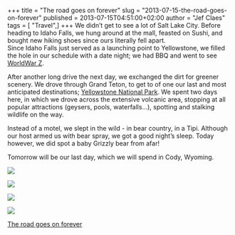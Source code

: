 +++
title = "The road goes on forever"
slug = "2013-07-15-the-road-goes-on-forever"
published = 2013-07-15T04:51:00+02:00
author = "Jef Claes"
tags = [ "Travel",]
+++
We didn’t get to see a lot of Salt Lake City. Before heading to Idaho
Falls, we hung around at the mall, feasted on Sushi, and bought new
hiking shoes since ours literally fell apart.  
Since Idaho Falls just served as a launching point to Yellowstone, we
filled the hole in our schedule with a date night; we had BBQ and went
to see [WorldWar Z](http://en.wikipedia.org/wiki/World_War_Z_(film)).

  

After another long drive the next day, we exchanged the dirt for greener
scenery. We drove through Grand Teton, to get to of one our last and
most anticipated destinations; [Yellowstone National
Park](http://en.wikipedia.org/wiki/Yellowstone_National_Park). We spent
two days here, in which we drove across the extensive volcanic area,
stopping at all popular attractions (geysers, pools, waterfalls…),
spotting and stalking wildlife on the way. 

Instead of a motel, we slept in the wild - in bear country, in a Tipi.
Although our host armed us with bear spray, we got a good night’s sleep.
Today however, we did spot a baby Grizzly bear from afar!

  

Tomorrow will be our last day, which we will spend in Cody, Wyoming.

  

[![](/post/images/thumbnails/2013-07-15-the-road-goes-on-forever-Yellowstone1.jpg)](/post/images/2013-07-15-the-road-goes-on-forever-Yellowstone1.jpg)

  

[![](/post/images/thumbnails/2013-07-15-the-road-goes-on-forever-Yellowstone2.jpg)](/post/images/2013-07-15-the-road-goes-on-forever-Yellowstone2.jpg)

  

[![](/post/images/thumbnails/2013-07-15-the-road-goes-on-forever-Yellowstone3.jpg)](/post/images/2013-07-15-the-road-goes-on-forever-Yellowstone3.jpg)

  

[![](/post/images/thumbnails/2013-07-15-the-road-goes-on-forever-Yellowstone4.jpg)](/post/images/2013-07-15-the-road-goes-on-forever-Yellowstone4.jpg)

  

[The road goes on forever](http://www.youtube.com/watch?v=dj6HfWp-eh0)
